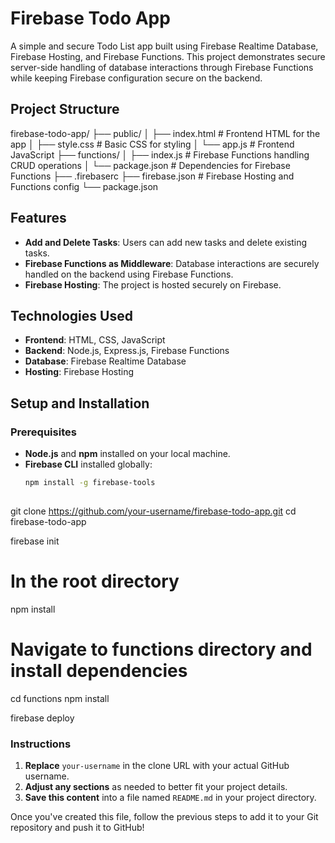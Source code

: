 # Firebase Todo App

A simple and secure Todo List app built using Firebase Realtime Database, Firebase Hosting, and Firebase Functions. This project demonstrates secure server-side handling of database interactions through Firebase Functions while keeping Firebase configuration secure on the backend.

## Project Structure

firebase-todo-app/ ├── public/ │ ├── index.html # Frontend HTML for the app │ ├── style.css # Basic CSS for styling │ └── app.js # Frontend JavaScript ├── functions/ │ ├── index.js # Firebase Functions handling CRUD operations │ └── package.json # Dependencies for Firebase Functions ├── .firebaserc ├── firebase.json # Firebase Hosting and Functions config └── package.json


## Features

- **Add and Delete Tasks**: Users can add new tasks and delete existing tasks.
- **Firebase Functions as Middleware**: Database interactions are securely handled on the backend using Firebase Functions.
- **Firebase Hosting**: The project is hosted securely on Firebase.

## Technologies Used

- **Frontend**: HTML, CSS, JavaScript
- **Backend**: Node.js, Express.js, Firebase Functions
- **Database**: Firebase Realtime Database
- **Hosting**: Firebase Hosting

## Setup and Installation

### Prerequisites

- **Node.js** and **npm** installed on your local machine.
- **Firebase CLI** installed globally:
  ```bash
  npm install -g firebase-tools
 
git clone https://github.com/your-username/firebase-todo-app.git
cd firebase-todo-app

firebase init

# In the root directory
npm install

# Navigate to functions directory and install dependencies
cd functions
npm install

firebase deploy


### Instructions

1. **Replace** `your-username` in the clone URL with your actual GitHub username.
2. **Adjust any sections** as needed to better fit your project details.
3. **Save this content** into a file named `README.md` in your project directory.

Once you've created this file, follow the previous steps to add it to your Git repository and push it to GitHub!

